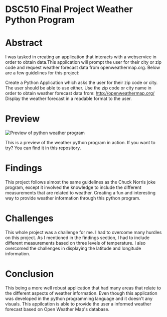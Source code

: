 # DSC510 Final Project Weather Python Program
# Abstract
I was tasked in creating an application that interacts with a webservice in order to obtain data.This appilcation will prompt the user for their city or zip code and request weather forecast data from openweathermap.org. Below are a few guidelines for this project:

Create a Python Application which asks the user for their zip code or city. The user should be able to use either. Use the zip code or city name in order to obtain weather forecast data from: http://openweathermap.org/ Display the weather forecast in a readable format to the user.
  
# Preview 

![Preview of python weather program](https://github.com/micgonzalez/DSC510_Final_Project_Weather_Python_Program_Winter_2018/blob/master/weather_python_program_preview.png)

This is a preview of the weather python program in action. If you want to try? You can find it in this repository.

# Findings
This project follows almost the same guidelines as the Chuck Norris joke program, except it involved the knowledge to include the different measurements that are related to weather. Creating a fun and interesting way to provide weather information through this python program.

# Challenges
This whole project was a challenge for me. I had to overcome many hurdles on this project. As I mentioned in the findings section, I had to include different measurements based on three levels of temperature. I also overcomed the challenges in displaying the latitude and longitude information.

# Conclusion
This being a more well robust application that had many areas that relate to the different aspects of weather information. Even though this appilcation was developed in the python programming language and it doesn't any visuals. This appilcation is able to provide the user a informed weather forecast based on Open Weather Map's database.
